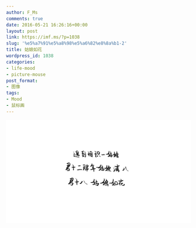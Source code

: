 ```yaml
---
author: F_Ms
comments: true
date: 2016-05-21 16:26:16+00:00
layout: post
link: https://imf.ms/?p=1038
slug: '%e5%a7%91%e5%a8%98%e5%a6%82%e8%8a%b1-2'
title: 姑娘如花
wordpress_id: 1038
categories:
- life-mood
- picture-mouse
post_format:
- 图像
tags:
- Mood
- 鼠标画
---
```


![遇到相识一姑娘，君十二那年姑娘满八，君十八，姑娘如花_20160521](/img/post/wp/2016/05/遇到相识一姑娘，君十二那年姑娘满八，君十八，姑娘如花_20160521-.png)
